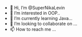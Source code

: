 - 👋 Hi, I’m @SuperNikaLevin
- 👀 I’m interested in OOP..
- 🌱 I’m currently learning Java...
- 💞️ I’m looking to collaborate on ...
- 📫 How to reach me ...

<!---
SuperNikaLevin/SuperNikaLevin is a ✨ special ✨ repository because its `README.md` (this file) appears on your GitHub profile.
You can click the Preview link to take a look at your changes.
--->
